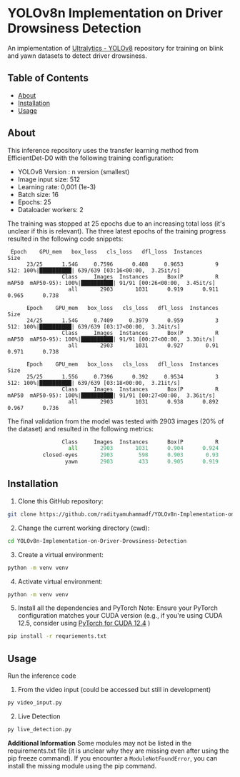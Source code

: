 # YOLOv8n Implementation on Driver Drowsiness Detection

An implementation of [Ultralytics - YOLOv8](https://github.com/ultralytics/ultralytics) repository for training on blink and yawn datasets to detect driver drowsiness.

## Table of Contents
- [About](#about)
- [Installation](#installation)
- [Usage](#usage)

## About
This inference repository uses the transfer learning method from EfficientDet-D0 with the following training configuration:
- YOLOv8 Version : n version (smallest)
- Image input size: 512
- Learning rate: 0,001 (1e-3)
- Batch size: 16
- Epochs: 25
- Dataloader workers: 2 

The training was stopped at 25 epochs due to an increasing total loss (it's unclear if this is relevant). The three latest epochs of the training progress resulted in the following code snippets:
```
 Epoch    GPU_mem   box_loss   cls_loss   dfl_loss  Instances       Size
      23/25      1.54G     0.7596      0.408     0.9653          9        512: 100%|██████████| 639/639 [03:16<00:00,  3.25it/s]
                 Class     Images  Instances      Box(P          R      mAP50  mAP50-95): 100%|██████████| 91/91 [00:26<00:00,  3.45it/s]
                   all       2903       1031      0.919      0.911      0.965      0.738

      Epoch    GPU_mem   box_loss   cls_loss   dfl_loss  Instances       Size
      24/25      1.54G     0.7409     0.3979      0.959          3        512: 100%|██████████| 639/639 [03:17<00:00,  3.24it/s]
                 Class     Images  Instances      Box(P          R      mAP50  mAP50-95): 100%|██████████| 91/91 [00:27<00:00,  3.30it/s]
                   all       2903       1031      0.927       0.91      0.971      0.738

      Epoch    GPU_mem   box_loss   cls_loss   dfl_loss  Instances       Size
      25/25      1.55G     0.7396      0.392     0.9534          3        512: 100%|██████████| 639/639 [03:18<00:00,  3.21it/s]
                 Class     Images  Instances      Box(P          R      mAP50  mAP50-95): 100%|██████████| 91/91 [00:27<00:00,  3.36it/s]
                   all       2903       1031      0.938      0.892      0.967      0.736
```

The final validation from the model was tested with 2903 images (20% of the dataset) and resulted in the following metrics: 
```py
                 Class     Images  Instances      Box(P          R      mAP50    mAP50-95)
                   all       2903       1031      0.904      0.924      0.972      0.741
           closed-eyes       2903        598      0.903       0.93      0.969      0.684
                  yawn       2903        433      0.905      0.919      0.975      0.798
```

## Installation
1. Clone this GitHub repository:
```bash
git clone https://github.com/radityamuhammadf/YOLOv8n-Implementation-on-Driver-Drowsiness-Detection.git
```
2. Change the current working directory (cwd):
```bash
cd YOLOv8n-Implementation-on-Driver-Drowsiness-Detection
```
3. Create a virtual environment:
```sh
python -m venv venv
```
4. Activate virtual environment:
```sh
python -m venv venv
```
5. Install all the dependencies and PyTorch
Note: Ensure your PyTorch configuration matches your CUDA version (e.g., if you're using CUDA 12.5, consider using [PyTorch for CUDA 12.4](https://pytorch.org/) ) 
```sh
pip install -r requriements.txt
```

## Usage
Run the inference code
1.  From the video input (could be accessed but still in development)
```sh
py video_input.py
```
2.  Live Detection
```sh
py live_detection.py
```
**Additional Information**
Some modules may not be listed in the requirements.txt file (it is unclear why they are missing even after using the pip freeze command). If you encounter a `ModuleNotFoundError`, you can install the missing module using the pip command.


